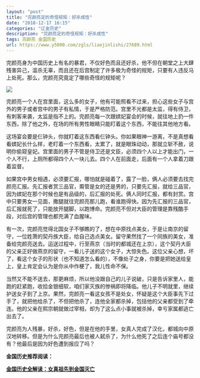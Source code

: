 ```yaml
---
layout: "post"
title: "完颜亮定的奇怪规矩：好杀成性"
date: "2018-12-17 16:15"
categories: "辽金历史"
description: "完颜亮定的奇怪规矩：好杀成性"
tags: 完颜亮 金国历史
url: https://www.y5000.com/zgls/liaojinlishi/27689.html
---
```






完颜亮身为中国历史上有名的暴君，不仅好色而且还好杀，他不但在朝堂之上大肆残害异己，滥杀无辜，而且还在后宫制定了许多极为奇怪的规矩，只要有人违反马上处死。那么，完颜亮究竟定了哪些奇怪的规矩呢？

![](https://img.y5000.com/uploads/allimg/180116/8-1P11614562H10.jpg)

完颜亮一个人在宫里面，这么多的女子，他有可能照看不过来，担心这些女子与宫外的男子或者宫中的男子有私情，于是严格防范。宫里不光都是太监，得有侍卫，有刺客来袭，太监是指不上的。完颜亮每一次跟嫔妃宴会的时候，就往地上扔一件东西，除了他之外，在场的所有男性眼睛只能盯着这个东西，不能往其他地方看。

这场宴会要是仨钟头，你就盯着这东西看仨钟头。你如果眼神一游离，不是真想看看嫔妃长什么样，老盯着一个东西看，太累了，就是眼珠动动，那就立斩不赦，说明你偷窥皇妃。宫里面的男子不管是侍卫还是文臣，必须四个人以上才能出门，一个人不行，上厕所都得四个人一块儿去。四个人在前面走，后面有一个人拿着刀跟着监督。

如果宫中男女相遇，必须要汇报，哪怕就是碰着了，露了一脸，俩人必须要去找完颜亮汇报。先汇报者赏三品官，甭管是女的还是男的，只要先汇报，就给三品官，因为嫔妃在那个时候也是有品级的，后汇报的处死。俩人同时汇报，都有封赏。宫中只要男女一见面，撒腿就往完颜亮那儿跑，看谁跑得快。因为先汇报的三品官，后汇报就死了，只能放开腿脚，以跑博命。完颜亮不但对大臣的管理是靠残酷手段，对后宫的管理也都充满了血腥味。

有一次，完颜亮觉得北国女子不够瞧的了，想在中原找点美女，于是让南京的留守，一位姓萧的契丹族大臣，给自己选点美女。留守果然找了一个同族的美女，准备给完颜亮送去。运送过程中，行至燕京（当时的都城还在上京），这个契丹大臣的父亲正好做燕京的留守，一看儿子送的这个女子，大惊失色。这位父亲心想，坏了，看这个女子的形状（也不知道怎么看的），不像处子之身，你要是把她送给皇上，皇上肯定会认为是你从中作梗了，我儿性命不保。

当然又不能不送去，那更麻烦，所以他没跟自己的儿子说破，只是告诉家里人，能跑的赶紧跑，收拾金银细软，咱们家灭族的惨祸即将降临。他儿子不明就里，继续护送女子到了上京。果然，完颜亮一看这女孩不是处女，怀疑是这个大臣事先下过手了，就把他给杀了，不但把他杀了，连他全家都杀掉，包括他的父亲都受到了牵连。他的父亲在熙宗朝就做过宰相，却为了这么点小事就被杀掉，幸亏家属都逃亡出去了。

完颜亮为人残暴，好杀，好色，但是在他的手里，女真人完成了汉化，都城向中原汉地转移。但是为什么完颜亮最后也被人弑杀了，为什么他死了之后连个庙号都没有？他最后是因为好色遭到报应了吗？

**金国历史推荐阅读：**

**[金国历史全解读：女真祖先到金国灭亡](https://www.y5000.com/zgls/liaojinlishi/2018/0115/27654.html)**
